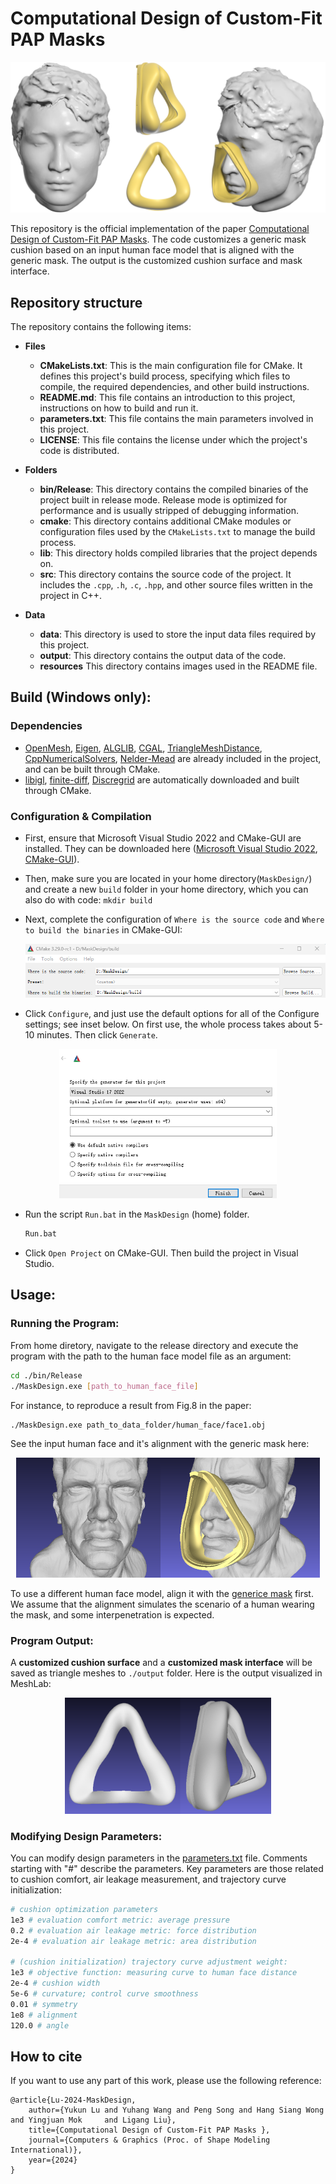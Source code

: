 # Computational Design of Custom-Fit PAP Masks

![teaser](./resources/teaser.png "teaser") 

This repository is the official implementation of the paper [Computational Design of Custom-Fit PAP Masks](https://sutd-cgl.github.io/supp/Publication/projects/2024-SMI-MaskDesign/index.html). 
The code customizes a generic mask cushion based on an input human face model that is aligned with the generic mask. The output is the customized cushion surface and mask interface.

## Repository structure

The repository contains the following items:

- **Files**
  - **CMakeLists.txt**: This is the main configuration file for CMake. It defines this project's build process, specifying which files to compile, the required dependencies, and other build instructions.
  - **README.md**: This file contains an introduction to this project, instructions on how to build and run it.
  - **parameters.txt**: This file contains the main parameters involved in this project.
  - **LICENSE**: This file contains the license under which the project's code is distributed. 

- **Folders**
  - **bin/Release**: This directory contains the compiled binaries of the project built in release mode. Release mode is optimized for performance and is usually stripped of debugging information.
  - **cmake**: This directory contains additional CMake modules or configuration files used by the `CMakeLists.txt` to manage the build process.
  - **lib**: This directory holds compiled libraries that the project depends on. 
  - **src**: This directory contains the source code of the project. It includes the `.cpp`, `.h`, `.c`, `.hpp`, and other source files written in the project in C++.

- **Data**

  - **data**: This directory is used to store the input data files required by this project. 
  - **output**: This directory contains the output data of the code.
  - **resources** This directory contains images used in the README file.
  
## Build (Windows only):
### Dependencies

- [OpenMesh](https://www.graphics.rwth-aachen.de/software/openmesh/), [Eigen](https://eigen.tuxfamily.org/index.php?title=Main_Page), [ALGLIB](https://www.alglib.net/), [CGAL](https://www.cgal.org/), [TriangleMeshDistance](https://github.com/InteractiveComputerGraphics/TriangleMeshDistance), [CppNumericalSolvers](https://github.com/PatWie/CppNumericalSolvers), [Nelder-Mead](https://people.math.sc.edu/Burkardt/cpp_src/asa047/asa047.html) are already included in the project, and can be built through CMake.
- [libigl](https://libigl.github.io/), [finite-diff](https://github.com/zfergus/finite-diff), [Discregrid](https://github.com/InteractiveComputerGraphics/Discregrid?tab=readme-ov-file) are automatically downloaded and built through CMake.


### Configuration & Compilation

- First, ensure that Microsoft Visual Studio 2022 and CMake-GUI are installed. They can be downloaded here ([Microsoft Visual Studio 2022](https://visualstudio.microsoft.com/vs/), [CMake-GUI](https://github.com/Kitware/CMake/releases/download/v3.30.0-rc3/cmake-3.30.0-rc3.zip)).

- Then, make sure you are located in your home directory(`MaskDesign/`) and create a new `build` folder in your home directory, which you can also do with code:  `mkdir build`

- Next, complete the configuration of `Where is the source code`  and  `Where to build the binaries` in CMake-GUI:

  ![image-20240624115140712](./resources/set1.png "set1")

- Click `Configure`, and just use the default options for all of the Configure settings; see inset below. On first use, the whole process takes about 5-10 minutes. Then click `Generate`.
<div align=center><img src="./resources/set2.png" alt="set2" style="zoom:67%;" /></div>

- Run the script `Run.bat` in the `MaskDesign` (home) folder.

  ```bat
  Run.bat
  ```

- Click `Open Project` on CMake-GUI. Then build the project in Visual Studio.

## Usage:
### Running the Program:
From home diretory, navigate to the release directory and execute the program with the path to the human face model file as an argument:
```bash
cd ./bin/Release
./MaskDesign.exe [path_to_human_face_file]
```
For instance, to reproduce a result from Fig.8 in the paper:
```bash
./MaskDesign.exe path_to_data_folder/human_face/face1.obj
```
See the input human face and it's alignment with the generic mask here:

<div align=center><img src="./resources/input.png" alt="input" style="zoom:60%;" /></div>

To use a different human face model, align it with the [generice mask](./data/generic_cushion/generic_mask_interface.obj) first. We assume that the alignment simulates the scenario of a human wearing the mask, and some interpenetration is expected.

### Program Output:
A **customized cushion surface** and a **customized mask interface** will be saved as triangle meshes to `./output` folder. Here is the output visualized in MeshLab:

<div align=center><img src="./resources/output.png" alt="output" style="zoom:40%;" /></div>

### Modifying Design Parameters:
You can modify design parameters in the [parameters.txt](parameters.txt) file. Comments starting with "#" describe the parameters. Key parameters are those related to cushion comfort, air leakage measurement, and trajectory curve initialization:
```bash
# cushion optimization parameters 
1e3 # evaluation comfort metric: average pressure 
0.2 # evaluation air leakage metric: force distribution
2e-4 # evaluation air leakage metric: area distribution

# (cushion initialization) trajectory curve adjustment weight:
1e3 # objective function: measuring curve to human face distance
2e-4 # cushion width
5e-6 # curvature; control curve smoothness
0.01 # symmetry
1e8 # alignment
120.0 # angle
```

## How to cite

If you want to use any part of this work, please use the following reference:

```
@article{Lu-2024-MaskDesign,
    author={Yukun Lu and Yuhang Wang and Peng Song and Hang Siang Wong and Yingjuan Mok 	and Ligang Liu},
    title={Computational Design of Custom-Fit PAP Masks },
    journal={Computers & Graphics (Proc. of Shape Modeling International)},
    year={2024} 
}
```